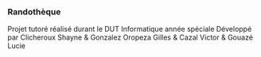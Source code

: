 ### Randothèque

Projet tutoré réalisé durant le DUT Informatique année spéciale
Développé par Clicheroux Shayne & Gonzalez Oropeza Gilles & Cazal Victor & Gouazé Lucie